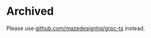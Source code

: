 # Archived

Please use [github.com/mazedesignhq/grpc-ts](https://github.com/mazedesignhq/grpc-ts) instead.
